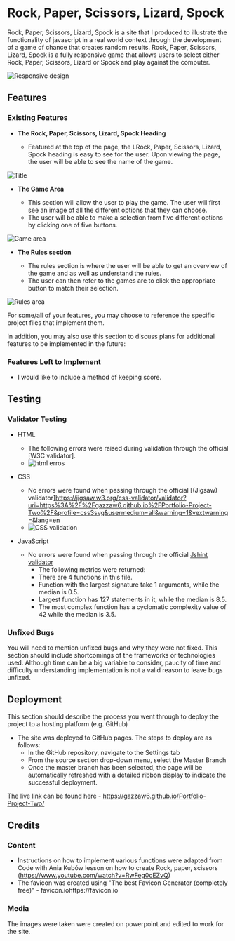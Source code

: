 # Rock, Paper, Scissors, Lizard, Spock

Rock, Paper, Scissors, Lizard, Spock is a site that I produced to illustrate the functionality of javascript in a real world context through the development of a game of chance that creates random results. Rock, Paper, Scissors, Lizard, Spock is a fully responsive game that allows users to select either  Rock, Paper, Scissors, Lizard or Spock and play against the computer.

![Responsive design](https://user-images.githubusercontent.com/111531426/206395527-991290c8-edf0-442f-9053-934ab3595e91.png)


## Features 

### Existing Features

- __The Rock, Paper, Scissors, Lizard, Spock Heading__

  - Featured at the top of the page, the LRock, Paper, Scissors, Lizard, Spock heading is easy to see for the user. Upon viewing the page, the user will be able to see the name of the game.

![Title](https://user-images.githubusercontent.com/111531426/206396576-409c8d59-5866-4824-9f2d-f7116f4b5444.png)


- __The Game Area__

  - This section will allow the user to play the game. The user will first see an image of all the different options that they can choose.
  - The user will be able to make a selection from five different options by clicking one of five buttons.

![Game area](https://user-images.githubusercontent.com/111531426/206396211-11871c6a-33b8-4d5a-b0c4-1caabed17c0a.png)


- __The Rules section__

  - The rules section is where the user will be able to get an overview of the game and as well as understand the rules. 
  - The user can then refer to the games are to click the appropriate button to match their selection.

![Rules area](https://user-images.githubusercontent.com/111531426/206396410-6d1b1e62-9269-431a-b11e-3cedcf3150c5.png)



For some/all of your features, you may choose to reference the specific project files that implement them.

In addition, you may also use this section to discuss plans for additional features to be implemented in the future:

### Features Left to Implement

- I would like to include a method of keeping score.

## Testing 

### Validator Testing 

- HTML
    - The following errors were raised during validation through the official [W3C validator].
    - ![html erros](https://user-images.githubusercontent.com/111531426/206406046-612b8130-c972-42af-905c-64d57e792b54.png)

- CSS
    - No errors were found when passing through the official [(Jigsaw) validator]https://jigsaw.w3.org/css-validator/validator?uri=https%3A%2F%2Fgazzaw6.github.io%2FPortfolio-Project-Two%2F&profile=css3svg&usermedium=all&warning=1&vextwarning=&lang=en
    - ![CSS validation](https://user-images.githubusercontent.com/111531426/206559012-720c4d09-60f0-4650-bd03-ca84839a67a1.png)

- JavaScript
    - No errors were found when passing through the official [Jshint validator](https://jshint.com/)
      - The following metrics were returned: 
      - There are 4 functions in this file.
      - Function with the largest signature take 1 arguments, while the median is 0.5.
      - Largest function has 127 statements in it, while the median is 8.5.
      - The most complex function has a cyclomatic complexity value of 42 while the median is 3.5.

### Unfixed Bugs

You will need to mention unfixed bugs and why they were not fixed. This section should include shortcomings of the frameworks or technologies used. Although time can be a big variable to consider, paucity of time and difficulty understanding implementation is not a valid reason to leave bugs unfixed. 

## Deployment

This section should describe the process you went through to deploy the project to a hosting platform (e.g. GitHub) 

- The site was deployed to GitHub pages. The steps to deploy are as follows: 
  - In the GitHub repository, navigate to the Settings tab 
  - From the source section drop-down menu, select the Master Branch
  - Once the master branch has been selected, the page will be automatically refreshed with a detailed ribbon display to indicate the successful deployment. 

The live link can be found here - https://gazzaw6.github.io/Portfolio-Project-Two/


## Credits 

### Content 

- Instructions on how to implement various functions were adapted from Code with Ania Kubów lesson on how to create Rock, paper, scissors (https://www.youtube.com/watch?v=RwFeg0cEZvQ)
- The favicon was created using "The best Favicon Generator (completely free)" - favicon.iohttps://favicon.io

### Media

The images were taken were created on powerpoint and edited to work for the site.


